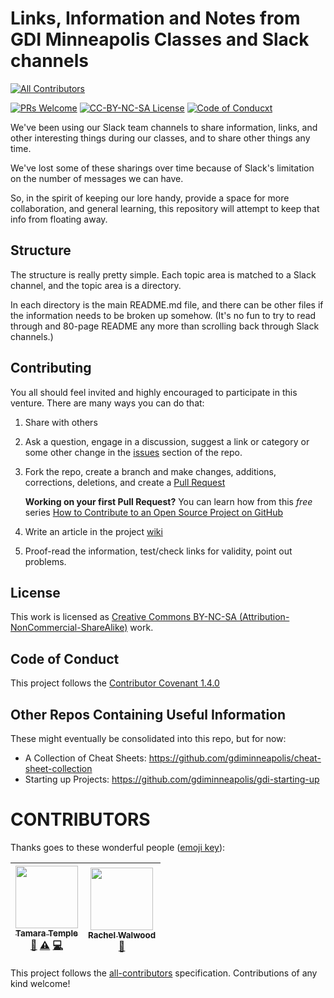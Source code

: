 # Links, Information and Notes from GDI Minneapolis Classes and Slack channels
[![All Contributors](https://img.shields.io/badge/all_contributors-2-orange.svg?style=flat-square)](#contributors)

[![PRs Welcome](https://img.shields.io/badge/PRs-welcome-brightgreen.svg?style=flat-square)](http://makeapullrequest.com)
[![CC-BY-NC-SA License](https://img.shields.io/badge/license-CC--BY--NC--SA-blue.svg)](LICENSE.md)
[![Code of Conducxt](https://img.shields.io/badge/Code%20of-Conduct-ff69b4.svg)](ContributorCovenant.md)

We've been using our Slack team channels to share information, links,
and other interesting things during our classes, and to share other
things any time.

We've lost some of these sharings over time because of Slack's
limitation on the number of messages we can have.

So, in the spirit of keeping our lore handy, provide a space for more
collaboration, and general learning, this repository will attempt to
keep that info from floating away.

## Structure

The structure is really pretty simple. Each topic area is matched to a
Slack channel, and the topic area is a directory.

In each directory is the main README.md file, and there can be other
files if the information needs to be broken up somehow. (It's no fun
to try to read through and 80-page README any more than scrolling back
through Slack channels.)

## Contributing

You all should feel invited and highly encouraged to participate in
this venture. There are many ways you can do that:

1. Share with others

2. Ask a question, engage in a discussion, suggest a link or category
   or some other change in
   the
   [issues](https://github.com/gdiminneapolis/LinksInfoNotes/issues)
   section of the repo.

3. Fork the repo, create a branch and make changes, additions,
   corrections, deletions, and create
   a
   [Pull Request](https://github.com/gdiminneapolis/LinksInfoNotes/pulls)

   **Working on your first Pull Request?** You can learn how from this *free* series [How to Contribute to an Open Source Project on GitHub](https://egghead.io/series/how-to-contribute-to-an-open-source-project-on-github)

4. Write an article in the
   project
   [wiki](https://github.com/gdiminneapolis/LinksInfoNotes/wiki)

5. Proof-read the information, test/check links for validity, point
   out problems.

## License

This work is licensed as [Creative Commons BY-NC-SA
(Attribution-NonCommercial-ShareAlike)](https://creativecommons.org/licenses/by-nc-sa/4.0/) work.

## Code of Conduct

This project follows
the
[Contributor Covenant 1.4.0](http://contributor-covenant.org/version/1/4/)


## Other Repos Containing Useful Information

These might eventually be consolidated into this repo, but for now:

* A Collection of Cheat Sheets: <https://github.com/gdiminneapolis/cheat-sheet-collection>
* Starting up Projects: <https://github.com/gdiminneapolis/gdi-starting-up>

# CONTRIBUTORS

Thanks goes to these wonderful people ([emoji key](https://github.com/kentcdodds/all-contributors#emoji-key)):

<!-- ALL-CONTRIBUTORS-LIST:START - Do not remove or modify this section -->
| [<img src="https://avatars3.githubusercontent.com/u/363583?v=4" width="100px;"/><br /><sub>Tamara Temple</sub>](http://tamouse.org)<br />[📖](https://github.com/gdiminneapolis/LinksInfoNotes/commits?author=tamouse "Documentation") [⚠️](https://github.com/gdiminneapolis/LinksInfoNotes/commits?author=tamouse "Tests") [💻](https://github.com/gdiminneapolis/LinksInfoNotes/commits?author=tamouse "Code") | [<img src="https://avatars1.githubusercontent.com/u/15892669?v=4" width="100px;"/><br /><sub>Rachel Walwood</sub>](http://rachelwalwood.com)<br />[📢](#talk-walwoodr "Talks") |
| :---: | :---: |
<!-- ALL-CONTRIBUTORS-LIST:END -->

This project follows
the [all-contributors](https://github.com/kentcdodds/all-contributors)
specification. Contributions of any kind welcome!
